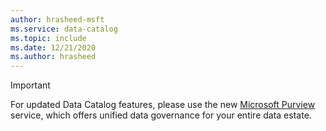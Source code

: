 ```yaml
---
author: hrasheed-msft
ms.service: data-catalog
ms.topic: include
ms.date: 12/21/2020
ms.author: hrasheed
---
```

> [!IMPORTANT]
> For updated Data Catalog features, please use the new [Microsoft Purview](../articles/purview/overview.md) service, which offers unified data governance for your entire data estate.